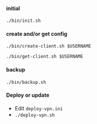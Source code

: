 #### initial 

`./bin/init.sh`

#### create and/or get config

`./bin/create-client.sh $USERNAME`

`./bin/get-client.sh $USERNAME`

#### backup 

`./bin/backup.sh`

#### Deploy or update

- Edit `deploy-vpn.ini`
- `./deploy-vpn.sh`


